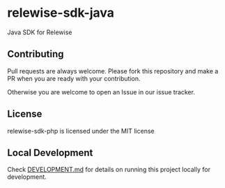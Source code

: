 # relewise-sdk-java
Java SDK for Relewise

## Contributing
Pull requests are always welcome.
Please fork this repository and make a PR when you are ready with your contribution.

Otherwise you are welcome to open an Issue in our issue tracker.

## License
relewise-sdk-php is licensed under the MIT license

## Local Development
Check [DEVELOPMENT.md](./DEVELOPMENT.md) for details on running this project locally for development.